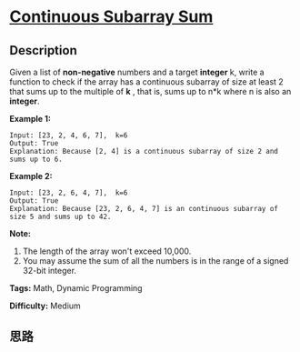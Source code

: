 # [Continuous Subarray Sum][title]

## Description

Given a list of **non-negative** numbers and a target **integer** k, write a
function to check if the array has a continuous subarray of size at least 2
that sums up to the multiple of **k** , that is, sums up to n*k where n is
also an **integer**.



**Example 1:**
            Input: [23, 2, 4, 6, 7],  k=6    Output: True    Explanation: Because [2, 4] is a continuous subarray of size 2 and sums up to 6.    

**Example 2:**
            Input: [23, 2, 6, 4, 7],  k=6    Output: True    Explanation: Because [23, 2, 6, 4, 7] is an continuous subarray of size 5 and sums up to 42.    



**Note:**

  1. The length of the array won't exceed 10,000.
  2. You may assume the sum of all the numbers is in the range of a signed 32-bit integer.


**Tags:** Math, Dynamic Programming

**Difficulty:** Medium

## 思路

[title]: https://leetcode.com/problems/continuous-subarray-sum
